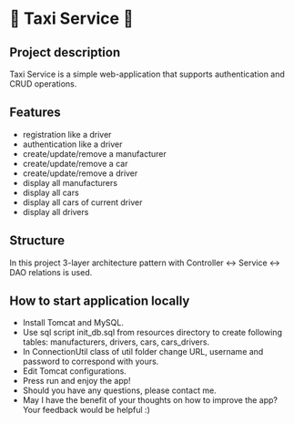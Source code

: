 # 🚖 Taxi Service 🚖

## Project description

Taxi Service is a simple web-application that supports authentication and CRUD operations.

## Features

- registration like a driver
- authentication like a driver
- create/update/remove a manufacturer
- create/update/remove a car
- create/update/remove a driver
- display all manufacturers
- display all cars
- display all cars of current driver
- display all drivers

## Structure

In this project 3-layer architecture pattern with Controller <-> Service <-> DAO relations is used.

## How to start application locally

- Install Tomcat and MySQL.
- Use sql script init_db.sql from resources directory to create following tables: manufacturers, drivers, cars, cars_drivers.
- In ConnectionUtil class of util folder change URL, username and password to correspond with yours.
- Edit Tomcat configurations.
- Press run and enjoy the app!
- Should you have any questions, please contact me. 
- May I have the benefit of your thoughts on how to improve the app? Your feedback would be helpful :) 
